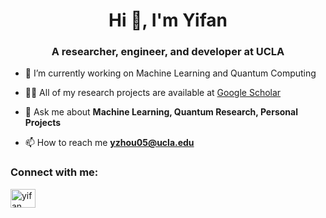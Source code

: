 <h1 align="center">Hi 👋, I'm Yifan</h1>
<h3 align="center">A researcher, engineer, and developer at UCLA</h3>

- 🔭 I’m currently working on Machine Learning and Quantum Computing 
 
- 👨‍💻 All of my research projects are available at [Google Scholar](https://scholar.google.com/citations?user=tUNPDm8AAAAJ)

- 💬 Ask me about **Machine Learning, Quantum Research, Personal Projects**

- 📫 How to reach me **yzhou05@ucla.edu**

<h3 align="left">Connect with me:</h3>
<p align="left">
<a href="https://linkedin.com/in/yifan-zhou127" target="blank"><img align="center" src="https://raw.githubusercontent.com/rahuldkjain/github-profile-readme-generator/master/src/images/icons/Social/linked-in-alt.svg" alt="yifan zhou" height="30" width="40" /></a>
</p>

